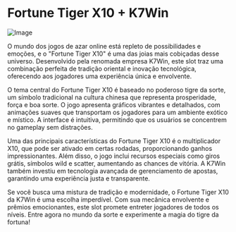 # Fortune Tiger X10 + K7Win

![Image](https://github.com/user-attachments/assets/b9de9dee-b60e-46a0-9e49-3c6ca594ed6f)

O mundo dos jogos de azar online está repleto de possibilidades e emoções, e o "Fortune Tiger X10" é uma das joias mais cobiçadas desse universo. Desenvolvido pela renomada empresa K7Win, este slot traz uma combinação perfeita de tradição oriental e inovação tecnológica, oferecendo aos jogadores uma experiência única e envolvente.

O tema central do Fortune Tiger X10 é baseado no poderoso tigre da sorte, um símbolo tradicional na cultura chinesa que representa prosperidade, força e boa sorte. O jogo apresenta gráficos vibrantes e detalhados, com animações suaves que transportam os jogadores para um ambiente exótico e místico. A interface é intuitiva, permitindo que os usuários se concentrem no gameplay sem distrações.

Uma das principais características do Fortune Tiger X10 é o multiplicador X10, que pode ser ativado em certas rodadas, proporcionando ganhos impressionantes. Além disso, o jogo inclui recursos especiais como giros grátis, símbolos wild e scatter, aumentando as chances de vitória. A K7Win também investiu em tecnologia avançada de gerenciamento de apostas, garantindo uma experiência justa e transparente.

Se você busca uma mistura de tradição e modernidade, o Fortune Tiger X10 da K7Win é uma escolha imperdível. Com sua mecânica envolvente e prêmios emocionantes, este slot promete entreter jogadores de todos os níveis. Entre agora no mundo da sorte e experimente a magia do tigre da fortuna!